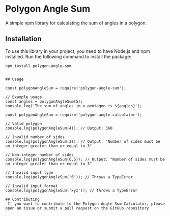 # Polygon Angle Sum

A simple npm library for calculating the sum of angles in a polygon.

## Installation

To use this library in your project, you need to have Node.js and npm installed. Run the following command to install the package:

```shell
npm install polygon-angle-sum


## Usage

const polygonAngleSum = require('polygon-angle-sum');

// Example usage
const angles = polygonAngleSum(5);
console.log(`The sum of angles in a pentagon is ${angles}`);

const polygonAngleSum = require('polygon-angle-calculator');

// Valid polygon
console.log(polygonAngleSum(4)); // Output: 360

// Invalid number of sides
console.log(polygonAngleSum(2)); // Output: "Number of sides must be an integer greater than or equal to 3"

// Non-integer number of sides
console.log(polygonAngleSum(6.5)); // Output: "Number of sides must be an integer greater than or equal to 3"

// Invalid input type
console.log(polygonAngleSum('6')); // Throws a TypeError

// Invalid input format
console.log(polygonAngleSum('xyz')); // Throws a TypeError

## Contributing
 If you want to contribute to the Polygon Angle Sum Calculator, please open an issue or submit a pull request on the GitHub repository.


